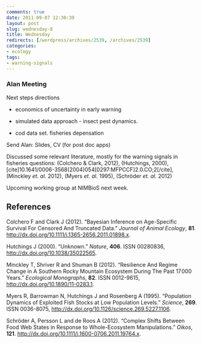 ```yaml
---
comments: true
date: 2011-09-07 12:30:39
layout: post
slug: wednesday-8
title: Wednesday
redirects: [/wordpress/archives/2539, /archives/2539]
categories:
- ecology
tags:
- warning-signals
---
```


### Alan Meeting


Next steps directions



	
  * economics of uncertainty in early warning

	
  * simulated data approach - insect pest dynamics.

	
  * cod data set. fisheries depensation


Send Alan: Slides, CV (for post doc apps)

Discussed some relevant literature, mostly for the warning signals in fisheries questions:
(Colchero & Clark, 2012), (Hutchings, 2000), [cite]10.1641/0006-3568(2004)054[0297:MFPCCF]2.0.CO;2[/cite], (Minckley _et. al._ 2012), (Myers _et. al._ 1995), (Schröder _et. al._ 2012)

Upcoming working group at NIMBioS next week.


## References

<p>Colchero F and Clark J (2012).
&ldquo;Bayesian Inference on Age-Specific Survival For Censored And Truncated Data.&rdquo;
<EM>Journal of Animal Ecology</EM>, <B>81</B>.
<a href="http://dx.doi.org/10.1111/j.1365-2656.2011.01898.x">http://dx.doi.org/10.1111/j.1365-2656.2011.01898.x</a>.
<p>Hutchings J (2000).
&ldquo;Unknown.&rdquo;
<EM>Nature</EM>, <B>406</B>.
ISSN 00280836, <a href="http://dx.doi.org/10.1038/35022565">http://dx.doi.org/10.1038/35022565</a>.
<p>Minckley T, Shriver R and Shuman B (2012).
&ldquo;Resilience And Regime Change in A Southern Rocky Mountain Ecosystem During The Past 17 000 Years.&rdquo;
<EM>Ecological Monographs</EM>, <B>82</B>.
ISSN 0012-9615, <a href="http://dx.doi.org/10.1890/11-0283.1">http://dx.doi.org/10.1890/11-0283.1</a>.
<p>Myers R, Barrowman N, Hutchings J and Rosenberg A (1995).
&ldquo;Population Dynamics of Exploited Fish Stocks at Low Population Levels.&rdquo;
<EM>Science</EM>, <B>269</B>.
ISSN 0036-8075, <a href="http://dx.doi.org/10.1126/science.269.5227.1106">http://dx.doi.org/10.1126/science.269.5227.1106</a>.
<p>Schröder A, Persson L and de Roos A (2012).
&ldquo;Complex Shifts Between Food Web States in Response to Whole-Ecosystem Manipulations.&rdquo;
<EM>Oikos</EM>, <B>121</B>.
<a href="http://dx.doi.org/10.1111/j.1600-0706.2011.19764.x">http://dx.doi.org/10.1111/j.1600-0706.2011.19764.x</a>.
